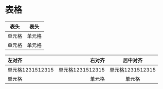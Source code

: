 # 表格

|  表头   | 表头  |
|  ----  | ----  |
| 单元格  | 单元格 |
| 单元格  | 单元格 |

| 左对齐 | 右对齐 | 居中对齐 |
| :-----| ----: | :----: |
| 单元格1231512315 | 单元格1231512315 | 单元格1231512315 |
| 单元格 | 单元格 | 单元格 |
